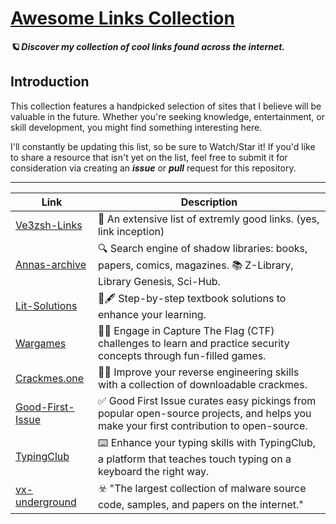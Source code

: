 # [Awesome Links Collection](https://github.com/SoulThy/cool-links/)

***🪐 Discover my collection of cool links found across the internet.***

## Introduction

This collection features a handpicked selection of sites that I believe will be valuable in the future. Whether you're seeking knowledge, entertainment, or skill development, you might find something interesting here. 

I'll constantly be updating this list, so be sure to Watch/Star it! If you'd like to share a resource that isn't yet on the list, feel free to submit it for consideration via creating an ***issue*** or ***pull*** request for this repository.

---
Link | Description 
 --- | --- 
 [Ve3zsh-Links](https://ve3zsh.ca/links/index.html) | 📒 An extensive list of extremly good links. (yes, link inception)
 [Annas-archive](https://annas-archive.org/) | 🔍 Search engine of shadow libraries: books, papers, comics, magazines. 📚 Z-Library, Library Genesis, Sci-Hub.
 [Lit-Solutions](https://www.litsolutions.org/) | 📓🖋️ Step-by-step textbook solutions to enhance your learning.
 [Wargames](https://overthewire.org/wargames/) | 👨‍💻 Engage in Capture The Flag (CTF) challenges to learn and practice security concepts through fun-filled games.
 [Crackmes.one](https://crackmes.one/) | 👨‍💻 Improve your reverse engineering skills with a collection of downloadable crackmes.
 [Good-First-Issue](https://goodfirstissue.dev/) | ✅ Good First Issue curates easy pickings from popular open-source projects, and helps you make your first contribution to open-source. 
 [TypingClub](https://www.typingclub.com/) | ⌨️ Enhance your typing skills with TypingClub, a platform that teaches touch typing on a keyboard the right way. 
 [vx-underground](https://www.vx-underground.org) | ☣️ "The largest collection of malware source code, samples, and papers on the internet."
 
